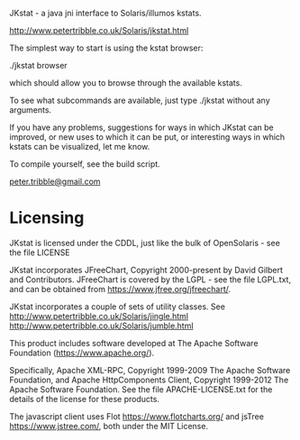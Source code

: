JKstat - a java jni interface to Solaris/illumos kstats.


http://www.petertribble.co.uk/Solaris/jkstat.html

The simplest way to start is using the kstat browser:

./jkstat browser

which should allow you to browse through the available kstats.

To see what subcommands are available, just type ./jkstat without any
arguments.

If you have any problems, suggestions for ways in which JKstat can be
improved, or new uses to which it can be put, or interesting ways in
which kstats can be visualized, let me know.

To compile yourself, see the build script.

peter.tribble@gmail.com


Licensing
=========

JKstat is licensed under the CDDL, just like the bulk of OpenSolaris - see
the file LICENSE

JKstat incorporates JFreeChart, Copyright 2000-present by David Gilbert and
Contributors. JFreeChart is covered by the LGPL - see the file LGPL.txt,
and can be obtained from https://www.jfree.org/jfreechart/.

JKstat incorporates a couple of sets of utility classes. See
http://www.petertribble.co.uk/Solaris/jingle.html
http://www.petertribble.co.uk/Solaris/jumble.html

This product includes software developed at
The Apache Software Foundation (https://www.apache.org/).

Specifically, Apache XML-RPC, Copyright 1999-2009 The Apache Software
Foundation, and Apache HttpComponents Client, Copyright 1999-2012 The
Apache Software Foundation. See the file APACHE-LICENSE.txt for the
details of the license for these products.

The javascript client uses Flot https://www.flotcharts.org/
and jsTree https://www.jstree.com/, both under the MIT License.
